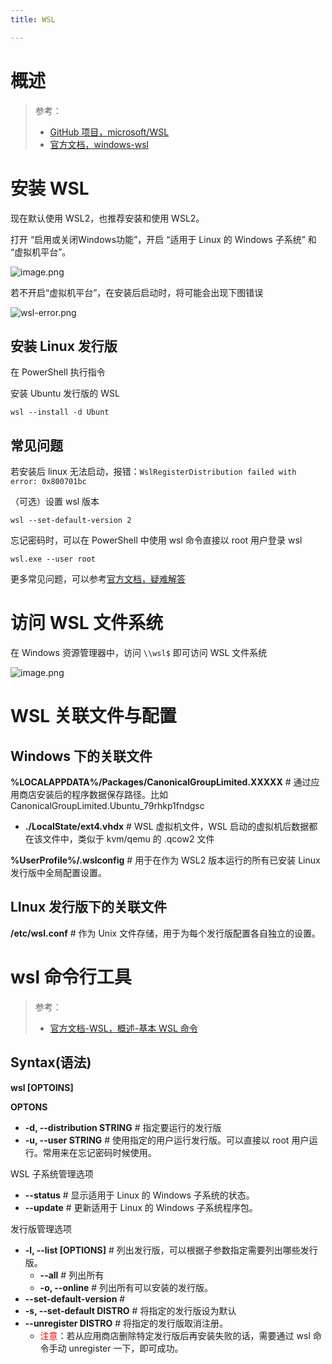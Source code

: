 ```yaml
---
title: WSL

---
```


# 概述

> 参考：
> 
> - [GitHub 项目，microsoft/WSL](https://github.com/microsoft/WSL)
> - [官方文档，windows-wsl](https://docs.microsoft.com/zh-cn/windows/wsl/)


# 安装 WSL

现在默认使用 WSL2，也推荐安装和使用 WSL2。

打开 “启用或关闭Windows功能”，开启 “适用于 Linux 的 Windows 子系统” 和 “虚拟机平台”。

![image.png](https://notes-learning.oss-cn-beijing.aliyuncs.com/wsl/20230601094318.png)

若不开启“虚拟机平台”，在安装后启动时，将可能会出现下图错误

![wsl-error.png](https://notes-learning.oss-cn-beijing.aliyuncs.com/wsl/wsl-error.png)

## 安装 Linux 发行版

在 PowerShell 执行指令

安装 Ubuntu 发行版的 WSL

```
wsl --install -d Ubunt
```

## 常见问题

若安装后 linux 无法启动，报错：`WslRegisterDistribution failed with error: 0x800701bc`

（可选）设置 wsl 版本

```shell
wsl --set-default-version 2
```

忘记密码时，可以在 PowerShell 中使用 wsl 命令直接以 root 用户登录 wsl

```shell
wsl.exe --user root
```

更多常见问题，可以参考[官方文档，疑难解答](https://learn.microsoft.com/zh-cn/windows/wsl/troubleshooting)

# 访问 WSL 文件系统

在 Windows 资源管理器中，访问 `\\wsl$` 即可访问 WSL 文件系统

![image.png](https://notes-learning.oss-cn-beijing.aliyuncs.com/tqwpkc/1654930585949-71f955ca-97c4-45d8-be77-a637670803eb.png)


# WSL 关联文件与配置

## Windows 下的关联文件

**%LOCALAPPDATA%/Packages/CanonicalGroupLimited.XXXXX** # 通过应用商店安装后的程序数据保存路径。比如 CanonicalGroupLimited.Ubuntu_79rhkp1fndgsc

- **./LocalState/ext4.vhdx** # WSL 虚拟机文件，WSL 启动的虚拟机后数据都在该文件中，类似于 kvm/qemu 的 .qcow2 文件

**%UserProfile%/.wslconfig** # 用于在作为 WSL2 版本运行的所有已安装 Linux 发行版中全局配置设置。

## LInux 发行版下的关联文件

**/etc/wsl.conf** # 作为 Unix 文件存储，用于为每个发行版配置各自独立的设置。

# wsl 命令行工具

> 参考：
> 
> - [官方文档-WSL，概述-基本 WSL 命令](https://learn.microsoft.com/zh-cn/windows/wsl/basic-commands)

## Syntax(语法)

**wsl [OPTOINS]**

**OPTONS**

- **-d, --distribution STRING** # 指定要运行的发行版
- **-u, --user STRING** # 使用指定的用户运行发行版。可以直接以 root 用户运行。常用来在忘记密码时候使用。

WSL 子系统管理选项

- **--status** # 显示适用于 Linux 的 Windows 子系统的状态。
- **--update** # 更新适用于 Linux 的 Windows 子系统程序包。

发行版管理选项

- **-l, --list [OPTIONS]** # 列出发行版，可以根据子参数指定需要列出哪些发行版。
  - **--all** # 列出所有
  - **-o, --online** # 列出所有可以安装的发行版。
- **--set-default-version** # 
- **-s, --set-default DISTRO** # 将指定的发行版设为默认
- **--unregister DISTRO** # 将指定的发行版取消注册。
  - <font color="#ff0000">注意</font>：若从应用商店删除特定发行版后再安装失败的话，需要通过 wsl 命令手动 unregister 一下，即可成功。

